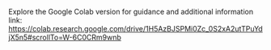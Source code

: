 Explore the Google Colab version for guidance and additional information
<br/>
link: https://colab.research.google.com/drive/1H5AzBJSPMi0Zc_0S2xA2utTPuYdjX5n5#scrollTo=W-6C0CRm9wnb
